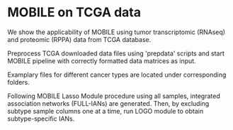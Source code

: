 # MOBILE on TCGA data

We show the applicability of MOBILE using tumor transcriptomic (RNAseq) and proteomic (RPPA) data from TCGA database. 

Preprocess TCGA downloaded data files using 'prepdata' scripts and start MOBILE pipeline with correctly formatted data matrices as input. 

Examplary files for different cancer types are located under corresponding folders.

Following MOBILE Lasso Module procedure using all samples, integrated association networks (FULL-IANs) are generated. Then, by excluding subtype sample columns one at a time, run LOGO module to obtain subtype-specific IANs.

